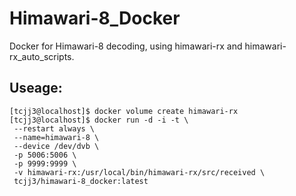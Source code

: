 # Himawari-8_Docker
Docker for Himawari-8 decoding, using himawari-rx and himawari-rx_auto_scripts.

## Useage:
```
[tcjj3@localhost]$ docker volume create himawari-rx
[tcjj3@localhost]$ docker run -d -i -t \
 --restart always \
 --name=himawari-8 \
 --device /dev/dvb \
 -p 5006:5006 \
 -p 9999:9999 \
 -v himawari-rx:/usr/local/bin/himawari-rx/src/received \
 tcjj3/himawari-8_docker:latest
```
